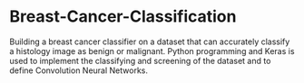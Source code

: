 # Breast-Cancer-Classification
Building a breast cancer classifier on a dataset that can accurately classify a histology image as benign or malignant. Python programming and Keras is used to implement the classifying and screening of the dataset and to define Convolution Neural Networks.
